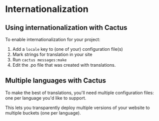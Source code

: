 Internationalization
====================

Using internationalization with Cactus
--------------------------------------

To enable internationalization for your project:

  1. Add a `locale` key to (one of your) configuration file(s)
  2. Mark strings for translation in your site 
  3. Run `cactus messages:make`
  4. Edit the .po file that was created with translations.


Multiple languages with Cactus
------------------------------

To make the best of translations, you'll need multiple configuration files: one per language you'd like to support.

This lets you transparently deploy multiple versions of your website to multiple buckets (one per language).
